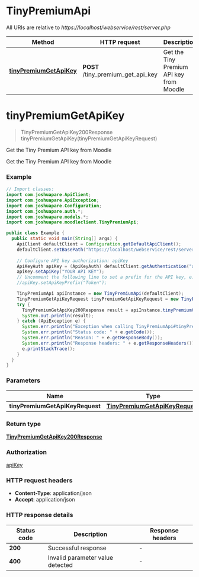 # TinyPremiumApi

All URIs are relative to *https://localhost/webservice/rest/server.php*

| Method | HTTP request | Description |
|------------- | ------------- | -------------|
| [**tinyPremiumGetApiKey**](TinyPremiumApi.md#tinyPremiumGetApiKey) | **POST** /tiny_premium_get_api_key | Get the Tiny Premium API key from Moodle |


<a id="tinyPremiumGetApiKey"></a>
# **tinyPremiumGetApiKey**
> TinyPremiumGetApiKey200Response tinyPremiumGetApiKey(tinyPremiumGetApiKeyRequest)

Get the Tiny Premium API key from Moodle

Get the Tiny Premium API key from Moodle

### Example
```java
// Import classes:
import com.joshuapare.ApiClient;
import com.joshuapare.ApiException;
import com.joshuapare.Configuration;
import com.joshuapare.auth.*;
import com.joshuapare.models.*;
import com.joshuapare.moodleclient.TinyPremiumApi;

public class Example {
  public static void main(String[] args) {
    ApiClient defaultClient = Configuration.getDefaultApiClient();
    defaultClient.setBasePath("https://localhost/webservice/rest/server.php");
    
    // Configure API key authorization: apiKey
    ApiKeyAuth apiKey = (ApiKeyAuth) defaultClient.getAuthentication("apiKey");
    apiKey.setApiKey("YOUR API KEY");
    // Uncomment the following line to set a prefix for the API key, e.g. "Token" (defaults to null)
    //apiKey.setApiKeyPrefix("Token");

    TinyPremiumApi apiInstance = new TinyPremiumApi(defaultClient);
    TinyPremiumGetApiKeyRequest tinyPremiumGetApiKeyRequest = new TinyPremiumGetApiKeyRequest(); // TinyPremiumGetApiKeyRequest | 
    try {
      TinyPremiumGetApiKey200Response result = apiInstance.tinyPremiumGetApiKey(tinyPremiumGetApiKeyRequest);
      System.out.println(result);
    } catch (ApiException e) {
      System.err.println("Exception when calling TinyPremiumApi#tinyPremiumGetApiKey");
      System.err.println("Status code: " + e.getCode());
      System.err.println("Reason: " + e.getResponseBody());
      System.err.println("Response headers: " + e.getResponseHeaders());
      e.printStackTrace();
    }
  }
}
```

### Parameters

| Name | Type | Description  | Notes |
|------------- | ------------- | ------------- | -------------|
| **tinyPremiumGetApiKeyRequest** | [**TinyPremiumGetApiKeyRequest**](TinyPremiumGetApiKeyRequest.md)|  | |

### Return type

[**TinyPremiumGetApiKey200Response**](TinyPremiumGetApiKey200Response.md)

### Authorization

[apiKey](../README.md#apiKey)

### HTTP request headers

 - **Content-Type**: application/json
 - **Accept**: application/json

### HTTP response details
| Status code | Description | Response headers |
|-------------|-------------|------------------|
| **200** | Successful response |  -  |
| **400** | Invalid parameter value detected |  -  |


